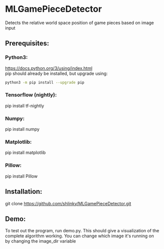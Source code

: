 # MLGamePieceDetector
Detects the relative world space position of game pieces based on image input

## Prerequisites:
### Python3:
https://docs.python.org/3/using/index.html  
pip should already be installed, but upgrade using:
```bash
python3 -m pip install --upgrade pip
```

### Tensorflow (nightly):
pip install tf-nightly

### Numpy:
pip install numpy

### Matplotlib:
pip install matplotlib

### Pillow:
pip install Pillow

## Installation:
git clone https://github.com/shlinky/MLGamePieceDetector.git

## Demo:
To test out the program, run demo.py.
This should give a visualization of the complete algorithm working.
You can change which image it's running on by changing the image_dir variable
